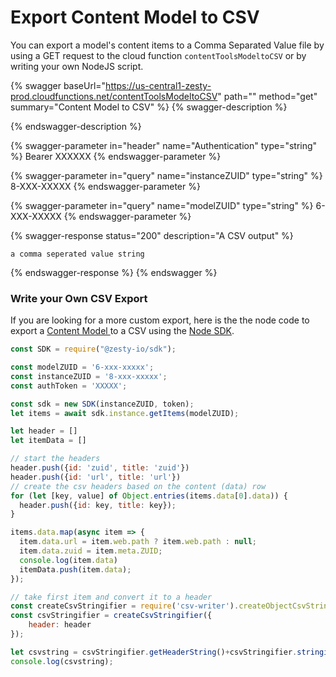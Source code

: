 # Export Content Model to CSV

You can export a model's content items to a Comma Separated Value file by using a GET request to the  cloud function  `contentToolsModeltoCSV` or by writing your own NodeJS script.

{% swagger baseUrl="https://us-central1-zesty-prod.cloudfunctions.net/contentToolsModeltoCSV" path="" method="get" summary="Content Model to CSV" %}
{% swagger-description %}

{% endswagger-description %}

{% swagger-parameter in="header" name="Authentication" type="string" %}
Bearer XXXXXX
{% endswagger-parameter %}

{% swagger-parameter in="query" name="instanceZUID" type="string" %}
8-XXX-XXXXX
{% endswagger-parameter %}

{% swagger-parameter in="query" name="modelZUID" type="string" %}
6-XXX-XXXXX
{% endswagger-parameter %}

{% swagger-response status="200" description="A CSV output" %}
```
a comma seperated value string    
```
{% endswagger-response %}
{% endswagger %}

### Write your Own CSV Export

If you are looking for a more custom export, here is the the node code to export a [Content Model ](../../ui/schema/content-models.md)to a CSV using the [Node SDK](../../../tools/guides/node-sdk/).

```javascript
const SDK = require("@zesty-io/sdk");

const modelZUID = '6-xxx-xxxxx';
const instanceZUID = '8-xxx-xxxxx';  
const authToken = 'XXXXX';

const sdk = new SDK(instanceZUID, token);  
let items = await sdk.instance.getItems(modelZUID);

let header = []
let itemData = []

// start the headers
header.push({id: 'zuid', title: 'zuid'})
header.push({id: 'url', title: 'url'})
// create the csv headers based on the content (data) row
for (let [key, value] of Object.entries(items.data[0].data)) {
  header.push({id: key, title: key});
}

items.data.map(async item => {
  item.data.url = item.web.path ? item.web.path : null;
  item.data.zuid = item.meta.ZUID;
  console.log(item.data)
  itemData.push(item.data);
});

// take first item and convert it to a header
const createCsvStringifier = require('csv-writer').createObjectCsvStringifier;
const csvStringifier = createCsvStringifier({
    header: header
});

let csvstring = csvStringifier.getHeaderString()+csvStringifier.stringifyRecords(itemData);
console.log(csvstring);
```
